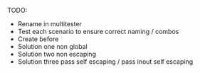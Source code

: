 TODO:

- Rename in multitester
- Test each scenario to ensure correct naming / combos
- Create before
- Solution one non global
- Solution two non escaping
- Solution three pass self escaping / pass inout self escaping

